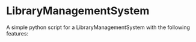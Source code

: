 # LibraryManagementSystem
A simple python script for a LibraryManagementSystem with the following features:
